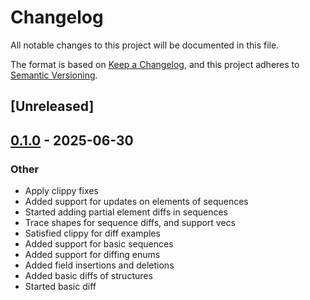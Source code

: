 # Changelog

All notable changes to this project will be documented in this file.

The format is based on [Keep a Changelog](https://keepachangelog.com/en/1.0.0/),
and this project adheres to [Semantic Versioning](https://semver.org/spec/v2.0.0.html).

## [Unreleased]

## [0.1.0](https://github.com/facet-rs/facet/releases/tag/facet-diff-v0.1.0) - 2025-06-30

### Other

- Apply clippy fixes
- Added support for updates on elements of sequences
- Started adding partial element diffs in sequences
- Trace shapes for sequence diffs, and support vecs
- Satisfied clippy for diff examples
- Added support for basic sequences
- Added support for diffing enums
- Added field insertions and deletions
- Added basic diffs of structures
- Started basic diff
